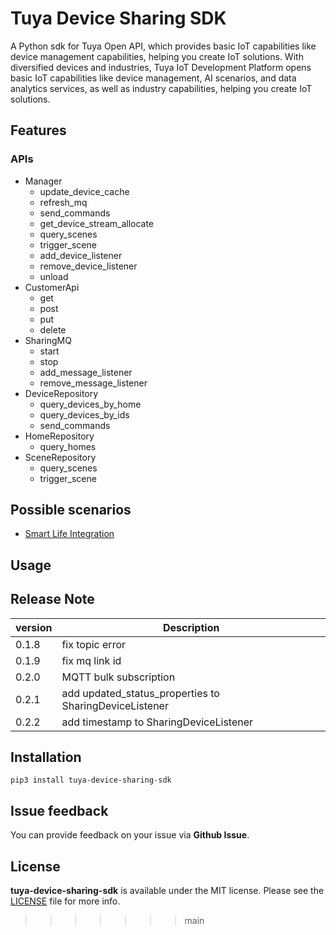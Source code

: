# Tuya Device Sharing SDK

A Python sdk for Tuya Open API, which provides basic IoT capabilities like device management capabilities, helping you create IoT solutions. 
With diversified devices and industries, Tuya IoT Development Platform opens basic IoT capabilities like device management, AI scenarios, and data analytics services, as well as industry capabilities, helping you create IoT solutions.

## Features
### APIs

- Manager
  - update_device_cache
  - refresh_mq
  - send_commands
  - get_device_stream_allocate
  - query_scenes
  - trigger_scene
  - add_device_listener
  - remove_device_listener
  - unload
- CustomerApi
	- get
	- post
	- put
	- delete
- SharingMQ
	- start
	- stop
	- add_message_listener
	- remove_message_listener
- DeviceRepository
	- query_devices_by_home
	- query_devices_by_ids
	- send_commands
- HomeRepository
	- query_homes
- SceneRepository
	- query_scenes
	- trigger_scene

## Possible scenarios

- [Smart Life Integration](https://github.com/tuya/tuya-smart-life)

## Usage

## Release Note

| version | Description                                            |
|---------|--------------------------------------------------------|
| 0.1.8   | fix topic error                                        |
| 0.1.9   | fix mq link id                                         |
| 0.2.0   | MQTT bulk subscription                                 |
| 0.2.1   | add updated_status_properties to SharingDeviceListener |
| 0.2.2   | add timestamp to SharingDeviceListener                 |

## Installation

`pip3 install tuya-device-sharing-sdk`

## Issue feedback

You can provide feedback on your issue via **Github Issue**.

## License

**tuya-device-sharing-sdk** is available under the MIT license. Please see the [LICENSE](./LICENSE) file for more info.
>>>>>>> main
